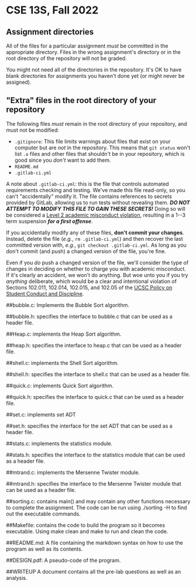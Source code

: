 # CSE 13S, Fall 2022

## Assignment directories

All of the files for a particular assignment *must* be committed in the appropriate directory. Files in the wrong assignment's directory or in the root directory of the repository will not be graded.

You might not need all of the directories in the repository. It's OK to have blank directories for assignments you haven't done yet (or might never be assigned).

## "Extra" files in the root directory of your repository

The following files *must* remain in the root directory of your repository, and must not be modified:

- `.gitignore`: This file limits warnings about files that exist on your computer but are *not* in the repository. This means that `git status` won't list `.o` files and other files that shouldn't be in your repository, which is good since you *don't* want to add them.
- `README.md`
- `.gitlab-ci.yml`

A note about `.gitlab-ci.yml`: this is the file that controls automated requirements checking and testing. We've made this file read-only, so you can't "accidentally" modify it. The file contains references to secrets provided by GitLab, allowing us to run tests without revealing them. ***DO NOT ATTEMPT TO MODIFY THIS FILE TO GAIN THESE SECRETS!*** Doing so will be considered a [Level 2 academic misconduct violation](https://ue.ucsc.edu/academic-misconduct.html), resulting in a 1--3 term suspension ***for a first offense***.

If you accidentally modify any of these files, **don't commit your changes**. Instead, delete the file (_e.g._, `rm .gitlab-ci.yml`) and then recover the last committed version with, _e.g._, `git checkout .gitlab-ci.yml`. As long as you don't commit (and push) a changed version of the file, you're fine.

Even if you *do* push a changed version of the file, we'll consider the type of changes in deciding on whether to charge you with academic misconduct. If it's clearly an accident, we won't do anything. But woe unto you if you try *anything* deliberate, which would be a clear and intentional violation of Sections 102.011, 102.014, 102.015, and 102.05 of the [UCSC Policy on Student Conduct and Discipline](https://deanofstudents.ucsc.edu/student-conduct/student-handbook/100.003.pdf).

##bubble.c:
Implements the Bubble Sort algorithm.

##bubble.h:
specifies the interface to bubble.c that can be used as a header file.

##Heap.c:
implements the Heap Sort algorithm.

##heap.h:
specifies the interface to heap.c that can be used as a header file.

##shell.c:
implements the Shell Sort algorithm.

##shell.h: 
specifies the interface to shell.c that can be used as a header file.

##quick.c: 
implements Quick Sort algorithm.

##quick.h: 
specifies the interface to quick.c that can be used as a header file.

##set.c: 
implements set ADT

##set.h:
specifies the interface for the set ADT that can be used as a header file.

##stats.c:
implements the statistics module.

##stats.h:
specifies the interface to the statistics module that can be used as a header file.

##mtrand.c:
implements the Mersenne Twister module.

##mtrand.h:
specifies the interface to the Mersenne Twister module that can be used as a header file.

##sorting.c:
contains main() and may contain any other functions necessary to complete the assignment. The code can be run using ./sorting -H to find out the executable commands.

##Makefile:
contains the code to build the program so it becomes executable. Using make clean and make to run and clean the code.

##README.md:
A file containing the markdown syntax on how to use the program as well as its contents.

##DESIGN.pdf:
A pseudo-code of the program.

##WRITEUP
A document contains all the pre-lab questions as well as an analysis.

